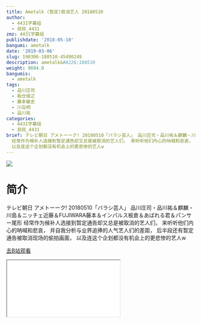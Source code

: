 ```yaml
---
title: Ametalk (暂定)取消艺人 20180510
author:
  - 4431字幕组
  - 叔叔_4431
zmz: 4431字幕组
publishdate: '2018-05-10'
bangumi: ametalk
date: '2019-03-06'
slug: 190306-180510-45490249
description: ametalk&#8226;180510
weight: 9694.0
bangumis:
  - ametalk
tags:
  - 品川庄司
  - 板仓俊之
  - 藤本敏史
  - 川岛明
  - 品川祐
categories:
  - 4431字幕组
  - 叔叔_4431
brief: テレビ朝日 アメトーーク! 20180510「バラシ芸人」 品川庄司・品川祐＆麒麟・川島＆ニッチェ近藤＆FUJIWARA藤本＆インパルス板倉＆あばれる君＆パンサー尾形
  经常作为候补人选接到暂定通告却又总是被取消的艺人们， 来听听他们内心的呐喊和悲哀， 并自我分析与业界追捧的人气艺人们的差距， 后半段还有暂定通告被取消现场的偷拍画面，
  以及连这个企划都没有机会上的更悲惨的艺人w
---
```

![](https://i.imgur.com/3eHXaGC.jpg)
# 简介  
テレビ朝日 アメトーーク! 20180510「バラシ芸人」
品川庄司・品川祐＆麒麟・川島＆ニッチェ近藤＆FUJIWARA藤本＆インパルス板倉＆あばれる君＆パンサー尾形
经常作为候补人选接到暂定通告却又总是被取消的艺人们，
来听听他们内心的呐喊和悲哀，
并自我分析与业界追捧的人气艺人们的差距，
后半段还有暂定通告被取消现场的偷拍画面，
以及连这个企划都没有机会上的更悲惨的艺人w  

[去B站观看](https://www.bilibili.com/video/av45490249/)
<div class ="resp-container"><iframe class="testiframe" src="//player.bilibili.com/player.html?aid=45490249"", scrolling="no", allowfullscreen="true" > </iframe></div> 
